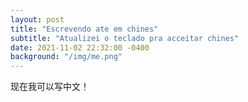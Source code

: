 ```yaml
---
layout: post
title: "Escrevendo ate em chines"
subtitle: "Atualizei o teclado pra acceitar chines"
date: 2021-11-02 22:32:00 -0400
background: "/img/me.png"
---
```


现在我可以写中文！